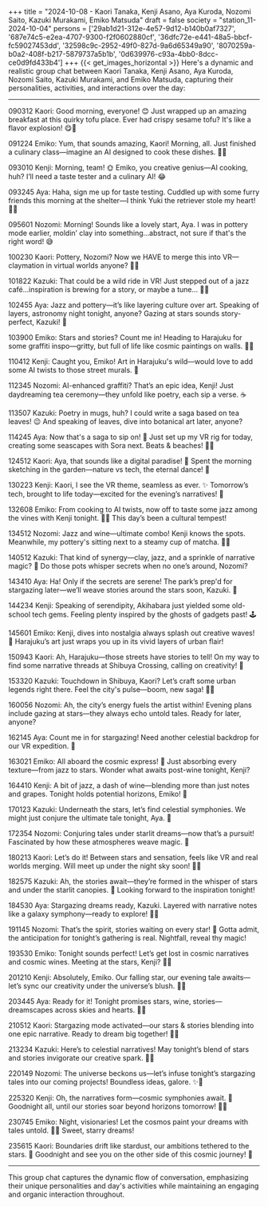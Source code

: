 +++
title = "2024-10-08 - Kaori Tanaka, Kenji Asano, Aya Kuroda, Nozomi Saito, Kazuki Murakami, Emiko Matsuda"
draft = false
society = "station_11-2024-10-04"
persons = ['29ab1d21-312e-4e57-9d12-b140b0af7327', '687e74c5-e2ea-4707-9300-f2f0602880cf', '36dfc72e-e441-48a5-bbcf-fc59027453dd', '32598c9c-2952-49f0-827d-9a6d65349a90', '8070259a-b0a2-408f-b217-5879737a5b1b', '0d639976-c93a-4bb0-8dcc-ce0d9fd433b4']
+++
{{< get_images_horizontal >}}
Here's a dynamic and realistic group chat between Kaori Tanaka, Kenji Asano, Aya Kuroda, Nozomi Saito, Kazuki Murakami, and Emiko Matsuda, capturing their personalities, activities, and interactions over the day:

---

090312 Kaori: Good morning, everyone! 😊 Just wrapped up an amazing breakfast at this quirky tofu place. Ever had crispy sesame tofu? It's like a flavor explosion! 😋🌿

091224 Emiko: Yum, that sounds amazing, Kaori! Morning, all. Just finished a culinary class—imagine an AI designed to cook these dishes. 🤖🍳

093010 Kenji: Morning, team! 🌞 Emiko, you creative genius—AI cooking, huh? I’ll need a taste tester and a culinary AI! 😂

093245 Aya: Haha, sign me up for taste testing. Cuddled up with some furry friends this morning at the shelter—I think Yuki the retriever stole my heart! 🐶💕

095601 Nozomi: Morning! Sounds like a lovely start, Aya. I was in pottery mode earlier, moldin’ clay into something...abstract, not sure if that's the right word! 😅

100230 Kaori: Pottery, Nozomi? Now we HAVE to merge this into VR—claymation in virtual worlds anyone? 🏺✨

101822 Kazuki: That could be a wild ride in VR! Just stepped out of a jazz café...inspiration is brewing for a story, or maybe a tune... 🤔🎷

102455 Aya: Jazz and pottery—it’s like layering culture over art. Speaking of layers, astronomy night tonight, anyone? Gazing at stars sounds story-perfect, Kazuki! 🌌 

103900 Emiko: Stars and stories? Count me in! Heading to Harajuku for some graffiti inspo—gritty, but full of life like cosmic paintings on walls. 🎨✨

110412 Kenji: Caught you, Emiko! Art in Harajuku's wild—would love to add some AI twists to those street murals. 🚀

112345 Nozomi: AI-enhanced graffiti? That’s an epic idea, Kenji! Just daydreaming tea ceremony—they unfold like poetry, each sip a verse. ☕

113507 Kazuki: Poetry in mugs, huh? I could write a saga based on tea leaves! 😉 And speaking of leaves, dive into botanical art later, anyone?

114245 Aya: Now that's a saga to sip on! 🌿 Just set up my VR rig for today, creating some seascapes with Sora next. Beats & beaches! 🌊🎵

124512 Kaori: Aya, that sounds like a digital paradise! 🌊 Spent the morning sketching in the garden—nature vs tech, the eternal dance! 🎨

130223 Kenji: Kaori, I see the VR theme, seamless as ever. ✨ Tomorrow’s tech, brought to life today—excited for the evening’s narratives! 🎉

132608 Emiko: From cooking to AI twists, now off to taste some jazz among the vines with Kenji tonight. 🍷🎶 This day’s been a cultural tempest!

134512 Nozomi: Jazz and wine—ultimate combo! Kenji knows the spots. Meanwhile, my pottery's sitting next to a steamy cup of matcha. 🍵✨

140512 Kazuki: That kind of synergy—clay, jazz, and a sprinkle of narrative magic? 🌟 Do those pots whisper secrets when no one’s around, Nozomi?

143410 Aya: Ha! Only if the secrets are serene! The park’s prep'd for stargazing later—we’ll weave stories around the stars soon, Kazuki. 🌟

144234 Kenji: Speaking of serendipity, Akihabara just yielded some old-school tech gems. Feeling plenty inspired by the ghosts of gadgets past! 🕹️

145601 Emiko: Kenji, dives into nostalgia always splash out creative waves! 🌊 Harajuku’s art just wraps you up in its vivid layers of urban flair!

150943 Kaori: Ah, Harajuku—those streets have stories to tell! On my way to find some narrative threads at Shibuya Crossing, calling on creativity! 🎨 

153320 Kazuki: Touchdown in Shibuya, Kaori? Let’s craft some urban legends right there. Feel the city's pulse—boom, new saga! 📖💥

160056 Nozomi: Ah, the city’s energy fuels the artist within! Evening plans include gazing at stars—they always echo untold tales. Ready for later, anyone? 

162145 Aya: Count me in for stargazing! Need another celestial backdrop for our VR expedition. 🚀 

163021 Emiko: All aboard the cosmic express! 🚀 Just absorbing every texture—from jazz to stars. Wonder what awaits post-wine tonight, Kenji? 

164410 Kenji: A bit of jazz, a dash of wine—blending more than just notes and grapes. Tonight holds potential horizons, Emiko! 🍇

170123 Kazuki: Underneath the stars, let’s find celestial symphonies. We might just conjure the ultimate tale tonight, Aya. 🌠

172354 Nozomi: Conjuring tales under starlit dreams—now that’s a pursuit! Fascinated by how these atmospheres weave magic. 🌌

180213 Kaori: Let’s do it! Between stars and sensation, feels like VR and real worlds merging. Will meet up under the night sky soon! 🌙✨

182575 Kazuki: Ah, the stories await—they’re formed in the whisper of stars and under the starlit canopies. 🔭 Looking forward to the inspiration tonight!

184530 Aya: Stargazing dreams ready, Kazuki. Layered with narrative notes like a galaxy symphony—ready to explore! 🎵🔭

191145 Nozomi: That’s the spirit, stories waiting on every star! 🌠 Gotta admit, the anticipation for tonight’s gathering is real. Nightfall, reveal thy magic!

193530 Emiko: Tonight sounds perfect! Let’s get lost in cosmic narratives and cosmic wines. Meeting at the stars, Kenji? 🌌🍷

201210 Kenji: Absolutely, Emiko. Our falling star, our evening tale awaits—let’s sync our creativity under the universe’s blush. 🛌🍷

203445 Aya: Ready for it! Tonight promises stars, wine, stories—dreamscapes across skies and hearts. 🌌✨

210512 Kaori: Stargazing mode activated—our stars & stories blending into one epic narrative. Ready to dream big together! 🌠💫

213234 Kazuki: Here’s to celestial narratives! May tonight’s blend of stars and stories invigorate our creative spark. 🌌🔥

220149 Nozomi: The universe beckons us—let’s infuse tonight’s stargazing tales into our coming projects! Boundless ideas, galore. ✨🌠

225320 Kenji: Oh, the narratives form—cosmic symphonies await. 🌌 Goodnight all, until our stories soar beyond horizons tomorrow! 🚀🍷

230745 Emiko: Night, visionaries! Let the cosmos paint your dreams with tales untold. 🌌🌙 Sweet, starry dreams!

235615 Kaori: Boundaries drift like stardust, our ambitions tethered to the stars. 🌠 Goodnight and see you on the other side of this cosmic journey! 🌙 

--- 

This group chat captures the dynamic flow of conversation, emphasizing their unique personalities and day's activities while maintaining an engaging and organic interaction throughout.
